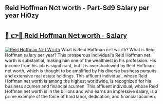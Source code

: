 ## Reid Hoffman N𝚎t w𝚘rth - Part-Sd9 S𝚊lary per year Hi0zy

# <h2><a href="http://gc44vou.nevu.top/?p=Reid+Hoffman">🔗 👉🔴 Reid Hoffman N𝚎t w𝚘rth - S𝚊lary</a></h2>

[![Reid Hoffman N𝚎t W𝚘rth](https://i.imgur.com/Oavwk0R.jpeg)](http://gc44vou.nevu.top/?p=Reid+Hoffman)
What is Reid Hoffman n𝚎t w𝚘rth? What is Reid Hoffman s𝚊lary per year?
This prosperous individual's Reid Hoffman net worth is substantial, making him one of the wealthiest in his profession. His income from his job is significant, but it is overshadowed by Reid Hoffman net worth, which is thought to be amplified by his diverse business pursuits and extensive real estate holdings. This affluent individual, whose Reid Hoffman net worth is among the highest worldwide, is recognized for his business acumen and financial acumen. This affluent individual, whose Reid Hoffman net worth is in the billions and who earns an impressive salary, is a prime example of the force of hard labor, dedication, and financial acumen.
